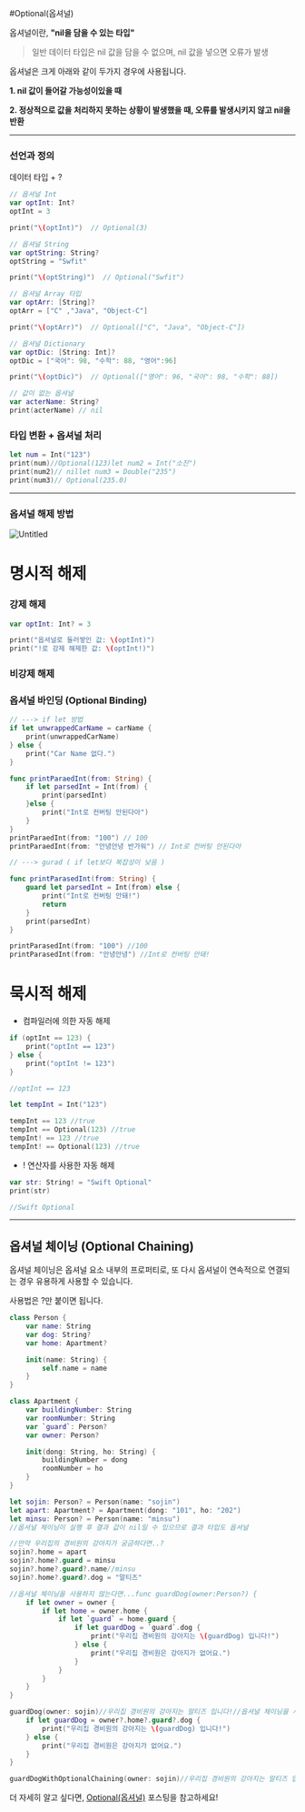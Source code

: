 #Optional(옵셔널)

옵셔널이란, **"nil을 담을 수 있는 타입"** 

> 일반 데이터 타입은 nil 값을 담을 수 없으며, nil 값을 넣으면 오류가 발생
> 

옵셔널은 크게 아래와 같이 두가지 경우에 사용됩니다.

**1. nil 값이 들어갈 가능성이있을 때**

**2. 정상적으로 값을 처리하지 못하는 상황이 발생했을 때, 오류를 발생시키지 않고 nil을 반환**

---

### 선언과 정의

데이터 타입 + ?

```swift
// 옵셔널 Int 
var optInt: Int?
optInt = 3

print("\(optInt)")  // Optional(3)

// 옵셔널 String
var optString: String?
optString = "Swfit"

print("\(optString)")  // Optional("Swfit")

// 옵셔널 Array 타입
var optArr: [String]?
optArr = ["C" ,"Java", "Object-C"] 

print("\(optArr)")  // Optional(["C", "Java", "Object-C"])

// 옵셔널 Dictionary 
var optDic: [String: Int]?
optDic = ["국어": 98, "수학": 88, "영어":96]

print("\(optDic)")  // Optional(["영어": 96, "국어": 98, "수학": 88])

// 값이 없는 옵셔널
var acterName: String?
print(acterName) // nil
```

### **타입 변환 + 옵셔널 처리**

```swift
let num = Int("123")
print(num)//Optional(123)let num2 = Int("소진")
print(num2)// nillet num3 = Double("235")
print(num3)// Optional(235.0)
```

---

### 옵셔널 해제 방법

![Untitled](https://s3-us-west-2.amazonaws.com/secure.notion-static.com/672eb91c-313a-4945-8b59-4160aa1c8bd4/Untitled.png)

# **명시적 해제**

### 강제 해제

```swift
var optInt: Int? = 3

print("옵셔널로 둘러쌓인 값: \(optInt)")
print("!로 강제 해제한 값: \(optInt!)")
```

### 비강제 해제

### 옵셔널 바인딩 (Optional Binding)

```swift
// ---> if let 방법
if let unwrappedCarName = carName {
    print(unwrappedCarName)
} else {
    print("Car Name 없다.")
}

func printParaedInt(from: String) {
    if let parsedInt = Int(from) {
        print(parsedInt)
    }else {
        print("Int로 컨버팅 안된다아")
    }
}
printParaedInt(from: "100") // 100
printParaedInt(from: "안녕안녕 반가워") // Int로 컨버팅 안된다아

// ---> gurad ( if let보다 복잡성이 낮음 )

func printParasedInt(from: String) {
    guard let parsedInt = Int(from) else {
        print("Int로 컨버팅 안돼!")
        return
    }
    print(parsedInt)
}

printParasedInt(from: "100") //100
printParasedInt(from: "안녕안녕") //Int로 컨버팅 안돼!
```

# 묵시적 해제

- 컴파일러에 의한 자동 해제

```swift
if (optInt == 123) {
    print("optInt == 123")
} else {
    print("optInt != 123")
}

//optInt == 123

let tempInt = Int("123")

tempInt == 123 //true
tempInt == Optional(123) //true
tempInt! == 123 //true
tempInt! == Optional(123) //true
```

- ! 연산자를 사용한 자동 해제

```swift
var str: String! = "Swift Optional"
print(str) 

//Swift Optional
```

---

## **옵셔널 체이닝 (Optional Chaining)**

옵셔널 체이닝은 옵셔널 요소 내부의 프로퍼티로, 또 다시 옵셔널이 연속적으로 연결되는 경우 유용하게 사용할 수 있습니다.

사용법은 ?만 붙이면 됩니다.

```swift
class Person {
    var name: String
    var dog: String?
    var home: Apartment?

    init(name: String) {
        self.name = name
    }
}

class Apartment {
    var buildingNumber: String
    var roomNumber: String
    var `guard`: Person?
    var owner: Person?

    init(dong: String, ho: String) {
        buildingNumber = dong
        roomNumber = ho
    }
}

let sojin: Person? = Person(name: "sojin")
let apart: Apartment? = Apartment(dong: "101", ho: "202")
let minsu: Person? = Person(name: "minsu")
//옵셔널 체이닝이 실행 후 결과 값이 nil일 수 있으므로 결과 타입도 옵셔널

//만약 우리집의 경비원의 강아지가 궁금하다면..?
sojin?.home = apart
sojin?.home?.guard = minsu
sojin?.home?.guard?.name//minsu
sojin?.home?.guard?.dog = "말티즈"

//옵셔널 체이닝을 사용하지 않는다면...func guardDog(owner:Person?) {
    if let owner = owner {
        if let home = owner.home {
            if let `guard` = home.guard {
                if let guardDog = `guard`.dog {
                    print("우리집 경비원의 강아지는 \(guardDog) 입니다!")
                } else {
                    print("우리집 경비원은 강아지가 없어요.")
                }
            }
        }
    }
}

guardDog(owner: sojin)//우리집 경비원의 강아지는 말티즈 입니다!//옵셔널 체이닝을 사용한다면func guardDogWithOptionalChaining(owner: Person?) {
    if let guardDog = owner?.home?.guard?.dog {
        print("우리집 경비원의 강아지는 \(guardDog) 입니다!")
    } else {
        print("우리집 경비원은 강아지가 없어요.")
    }
}

guardDogWithOptionalChaining(owner: sojin)//우리집 경비원의 강아지는 말티즈 입니다!
```

더 자세히 알고 싶다면, [Optional(옵셔널)](https://coding-sojin2.tistory.com/17) 포스팅을 참고하세요!
